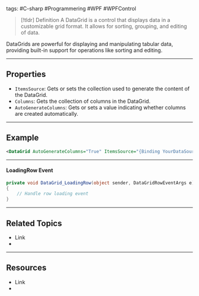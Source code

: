tags: #C-sharp #Programmering #WPF #WPFControl

> [!tldr] Definition
> A DataGrid is a control that displays data in a customizable grid format. 
> It allows for sorting, grouping, and editing of data.

DataGrids are powerful for displaying and manipulating tabular data, providing built-in support for operations like sorting and editing.

---

## Properties
- `ItemsSource`: Gets or sets the collection used to generate the content of the DataGrid.
- `Columns`: Gets the collection of columns in the DataGrid. 
- `AutoGenerateColumns`: Gets or sets a value indicating whether columns are created automatically.

---

## Example
```xml
<DataGrid AutoGenerateColumns="True" ItemsSource="{Binding YourDataSource}" />
```

---

#### LoadingRow Event
```c#
private void DataGrid_LoadingRow(object sender, DataGridRowEventArgs e)
{
    // Handle row loading event
}
```

---

## Related Topics
- Link
- 

---

## Resources
- Link
- 